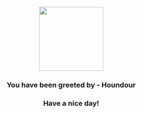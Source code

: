 <p align="center">
            <img src="https://raw.githubusercontent.com/PokeAPI/sprites/master/sprites/pokemon/228.png" width="150" height="150">
          </p>
          <h3 align="center">You have been greeted by - <b>Houndour</b></h3>
          <h3 align="center">Have a nice day!</h3>
        